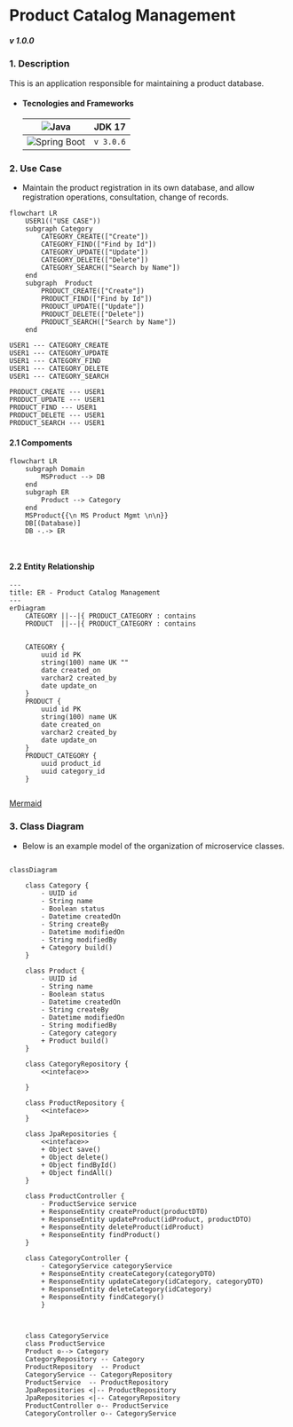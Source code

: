 # Product Catalog Management
##### _v 1.0.0_
<i style="font-size:14px">  </i>


### **1. Description**

This is an application responsible for maintaining a product database. 

- #### Tecnologies and Frameworks
    |![Java](https://img.shields.io/badge/Java-ED8B00?style=for-the-badge&logo=java$logoColor=white) | JDK 17|
    |---|---|
    |![Spring Boot](https://img.shields.io/badge/Spring_Boot-F2F4F9?style=for-the-badge&logo=spring-boot) | `v 3.0.6` |


### **2. Use Case**
- Maintain the product registration in its own database, and allow registration operations, consultation, change of records.
```mermaid
flowchart LR
    USER1(("USE CASE"))
    subgraph Category
        CATEGORY_CREATE(["Create"])
        CATEGORY_FIND(["Find by Id"])
        CATEGORY_UPDATE(["Update"])
        CATEGORY_DELETE(["Delete"])
        CATEGORY_SEARCH(["Search by Name"])
    end
    subgraph  Product        
        PRODUCT_CREATE(["Create"])
        PRODUCT_FIND(["Find by Id"])
        PRODUCT_UPDATE(["Update"])
        PRODUCT_DELETE(["Delete"])
        PRODUCT_SEARCH(["Search by Name"])
    end

USER1 --- CATEGORY_CREATE
USER1 --- CATEGORY_UPDATE
USER1 --- CATEGORY_FIND
USER1 --- CATEGORY_DELETE
USER1 --- CATEGORY_SEARCH

PRODUCT_CREATE --- USER1
PRODUCT_UPDATE --- USER1
PRODUCT_FIND --- USER1
PRODUCT_DELETE --- USER1
PRODUCT_SEARCH --- USER1

```

#### 2.1 Compoments

```mermaid
flowchart LR
    subgraph Domain
        MSProduct --> DB
    end
    subgraph ER
        Product --> Category
    end
    MSProduct{{\n MS Product Mgmt \n\n}}
    DB[(Database)]
    DB -.-> ER
    
    
```
#### 2.2 Entity Relationship

```mermaid
---
title: ER - Product Catalog Management
---
erDiagram
    CATEGORY ||--|{ PRODUCT_CATEGORY : contains
    PRODUCT  ||--|{ PRODUCT_CATEGORY : contains


    CATEGORY {
        uuid id PK
        string(100) name UK ""
        date created_on
        varchar2 created_by
        date update_on
    }
    PRODUCT {
        uuid id PK
        string(100) name UK
        date created_on
        varchar2 created_by
        date update_on
    }
    PRODUCT_CATEGORY {
        uuid product_id
        uuid category_id
    }
    
```
[Mermaid](https://mermaid.live/edit#pako:eNrNUsFqwzAM_RXhc33Z0beRlh3GaMjaw4YhaLaXmiZycO1BSPLvc5q2W8sGO042yNLTk2VLPVNOGyYY51xSsKE2AlYFcMi901EFyDBg7Sp4QsLKNIaCpGOw8UuLlcdGEiTJ7jerh3XxAsPA-dBDXqyX22xTXvwClKOAlg4z4RQAfyJM6-qWfrYnidFqSDt__PJ9oFc79HdA2BjYfkM0BgPKm6R06egHyhl8625YsZ3UhTRev-PfVVT--lnt3NvS6htApWyV890FSRnZgjXGN2h1GpNjJsnCLk2CZCIdNfq9ZJLGFIcxuOeOFBPBR7Ngc3mnMWHiHetD8rZIr86d7fETT8jFAg)


### **3. Class Diagram**
- Below is an example model of the organization of microservice classes. 


```mermaid

classDiagram

    class Category {
        - UUID id
        - String name
        - Boolean status
        - Datetime createdOn
        - String createBy
        - Datetime modifiedOn
        - String modifiedBy
        + Category build()
    }

    class Product {
        - UUID id
        - String name
        - Boolean status
        - Datetime createdOn
        - String createBy
        - Datetime modifiedOn
        - String modifiedBy
        - Category category
        + Product build()
    }    

    class CategoryRepository {
        <<inteface>>

    }

    class ProductRepository {
        <<inteface>>
    }

    class JpaRepositories {
        <<inteface>>
        + Object save()
        + Object delete()
        + Object findById()
        + Object findAll()
    }
        
    class ProductController {
        - ProductService service
        + ResponseEntity createProduct(productDTO)
        + ResponseEntity updateProduct(idProduct, productDTO)
        + ResponseEntity deleteProduct(idProduct)
        + ResponseEntity findProduct()
    }

    class CategoryController {
        - CategoryService categoryService
        + ResponseEntity createCategory(categoryDTO)
        + ResponseEntity updateCategory(idCategory, categoryDTO)
        + ResponseEntity deleteCategory(idCategory)
        + ResponseEntity findCategory()
        }

    

    class CategoryService
    class ProductService
    Product o--> Category
    CategoryRepository -- Category
    ProductRepository  -- Product
    CategoryService -- CategoryRepository
    ProductService  -- ProductRepository
    JpaRepositories <|-- ProductRepository
    JpaRepositories <|-- CategoryRepository
    ProductController o-- ProductService
    CategoryController o-- CategoryService
    




    
```

